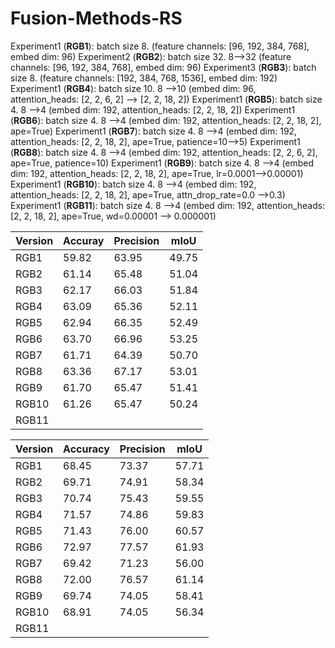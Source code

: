 # Fusion-Methods-RS

Experiment1 (**RGB1**): batch size 8. (feature channels: [96, 192, 384, 768], embed dim: 96)
Experiment2 (**RGB2**): batch size 32. 8-->32 (feature channels: [96, 192, 384, 768], embed dim: 96)
Experiment3 (**RGB3**): batch size 8. (feature channels: [192, 384, 768, 1536], embed dim: 192)
Experiment1 (**RGB4**): batch size 10. 8 -->10 (embed dim: 96, attention_heads: [2, 2, 6, 2] --> [2, 2, 18, 2])
Experiment1 (**RGB5**): batch size 4. 8 -->4 (embed dim: 192, attention_heads: [2, 2, 18, 2])
Experiment1 (**RGB6**): batch size 4. 8 -->4 (embed dim: 192, attention_heads: [2, 2, 18, 2], ape=True)
Experiment1 (**RGB7**): batch size 4. 8 -->4 (embed dim: 192, attention_heads: [2, 2, 18, 2], ape=True, patience=10-->5)
Experiment1 (**RGB8**): batch size 4. 8 -->4 (embed dim: 192, attention_heads: [2, 2, 6, 2], ape=True, patience=10)
Experiment1 (**RGB9**): batch size 4. 8 -->4 (embed dim: 192, attention_heads: [2, 2, 18, 2], ape=True, lr=0.0001-->0.00001)
Experiment1 (**RGB10**): batch size 4. 8 -->4 (embed dim: 192, attention_heads: [2, 2, 18, 2], ape=True, attn_drop_rate=0.0 -->0.3)
Experiment1 (**RGB11**): batch size 4. 8 -->4 (embed dim: 192, attention_heads: [2, 2, 18, 2], ape=True, wd=0.00001 -->  0.000001)


| Version | Accuray | Precision | mIoU |
| ------- | ------- | --------- | ---- |
| RGB1 | 59.82 | 63.95 | 49.75 | 
| RGB2 | 61.14 | 65.48 | 51.04 |
| RGB3 | 62.17 | 66.03 | 51.84 |
| RGB4 | 63.09 | 65.36 | 52.11 |
| RGB5 | 62.94 | 66.35 | 52.49 |
| RGB6 | 63.70 | 66.96 | 53.25 | 
| RGB7 | 61.71 | 64.39 | 50.70 | 
| RGB8 | 63.36 | 67.17 | 53.01 | 
| RGB9 | 61.70 | 65.47 | 51.41 | 
| RGB10 | 61.26 | 65.47 | 50.24 | 
| RGB11 |  |  |  | 

| Version | Accuracy | Precision | mIoU |
| ------- | -------- | --------- | ---- |
| RGB1    | 68.45    | 73.37     | 57.71 |
| RGB2    | 69.71    | 74.91     | 58.34 |
| RGB3    | 70.74    | 75.43     | 59.55 |
| RGB4    | 71.57    | 74.86     | 59.83 |
| RGB5    | 71.43    | 76.00     | 60.57 |
| RGB6    | 72.97    | 77.57     | 61.93 |
| RGB7    | 69.42    | 71.23     | 56.00 |
| RGB8    | 72.00    | 76.57     | 61.14 |
| RGB9    | 69.74    | 74.05     | 58.41 |
| RGB10   | 68.91    | 74.05     | 56.34 |
| RGB11 |  |  |  | 
